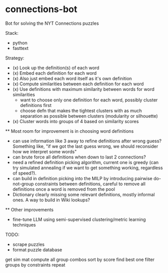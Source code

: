 # connections-bot
Bot for solving the NYT Connections puzzles

Stack:
- python
- fasttext

Strategy:
- (x) Look up the definition(s) of each word
- (x) Embed each definition for each word
- (x) Also just embed each word itself as it's own definition
- (x) Compute similarities between each definition for each word
- (x) Use definitions with maximum similarity between words for word similarities
	- want to choose only one definition for each word, possibly cluster definitions first
	- choose defn that makes the tightest clusters with as much separation as possible between clusters (modularity or silhouette)
- (x) Cluster words into groups of 4 based on similarity scores


** Most room for improvement is in choosing word definitions
- can use information like 3 away to refine definitions after wrong guess? Something like, "if we got the last guess wrong, we should reconsider how we interpret some words"
- can brute force all definitions when down to last 2 connections?
- need a refined definition picking algorithm, current one is greedy (can try simulated annealing if we want to get something working, regardless of speed?).
- can build in definition picking into the MILP by introducing pairwise do-not-group constraints between definitions, careful to remove all definitions once a word is removed from the pool
- Dictionary clearly missing some relevant definitions, mostly informal ones. A way to build in Wiki lookups?

** Other improvements
- fine-tune LLM using semi-supervised clustering/metric learning techniques


TODO:
- scrape puzzles
- format puzzle database

get sim mat
compute all group combos
sort by score
find best one
filter groups by constraints
repeat
